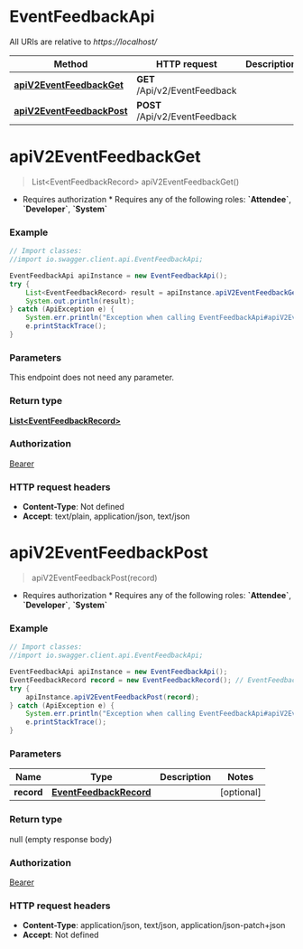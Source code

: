 # EventFeedbackApi

All URIs are relative to *https://localhost/*

Method | HTTP request | Description
------------- | ------------- | -------------
[**apiV2EventFeedbackGet**](EventFeedbackApi.md#apiV2EventFeedbackGet) | **GET** /Api/v2/EventFeedback | 
[**apiV2EventFeedbackPost**](EventFeedbackApi.md#apiV2EventFeedbackPost) | **POST** /Api/v2/EventFeedback | 


<a name="apiV2EventFeedbackGet"></a>
# **apiV2EventFeedbackGet**
> List&lt;EventFeedbackRecord&gt; apiV2EventFeedbackGet()



  * Requires authorization     * Requires any of the following roles: **&#x60;Attendee&#x60;**, **&#x60;Developer&#x60;**, **&#x60;System&#x60;**

### Example
```java
// Import classes:
//import io.swagger.client.api.EventFeedbackApi;

EventFeedbackApi apiInstance = new EventFeedbackApi();
try {
    List<EventFeedbackRecord> result = apiInstance.apiV2EventFeedbackGet();
    System.out.println(result);
} catch (ApiException e) {
    System.err.println("Exception when calling EventFeedbackApi#apiV2EventFeedbackGet");
    e.printStackTrace();
}
```

### Parameters
This endpoint does not need any parameter.

### Return type

[**List&lt;EventFeedbackRecord&gt;**](EventFeedbackRecord.md)

### Authorization

[Bearer](../README.md#Bearer)

### HTTP request headers

 - **Content-Type**: Not defined
 - **Accept**: text/plain, application/json, text/json

<a name="apiV2EventFeedbackPost"></a>
# **apiV2EventFeedbackPost**
> apiV2EventFeedbackPost(record)



  * Requires authorization     * Requires any of the following roles: **&#x60;Attendee&#x60;**, **&#x60;Developer&#x60;**, **&#x60;System&#x60;**

### Example
```java
// Import classes:
//import io.swagger.client.api.EventFeedbackApi;

EventFeedbackApi apiInstance = new EventFeedbackApi();
EventFeedbackRecord record = new EventFeedbackRecord(); // EventFeedbackRecord | 
try {
    apiInstance.apiV2EventFeedbackPost(record);
} catch (ApiException e) {
    System.err.println("Exception when calling EventFeedbackApi#apiV2EventFeedbackPost");
    e.printStackTrace();
}
```

### Parameters

Name | Type | Description  | Notes
------------- | ------------- | ------------- | -------------
 **record** | [**EventFeedbackRecord**](EventFeedbackRecord.md)|  | [optional]

### Return type

null (empty response body)

### Authorization

[Bearer](../README.md#Bearer)

### HTTP request headers

 - **Content-Type**: application/json, text/json, application/json-patch+json
 - **Accept**: Not defined

